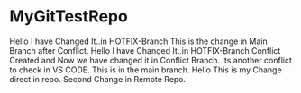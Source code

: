 # MyGitTestRepo
Hello I have Changed It..in HOTFIX-Branch This is the change in Main Branch after Conflict.
Hello I have Changed It..in HOTFIX-Branch
Conflict Created and Now we have changed it in Conflict Branch.
Its another conflict to check in VS CODE.
This is in the main branch.
Hello This is my Change direct in repo.
Second Change in Remote Repo.
